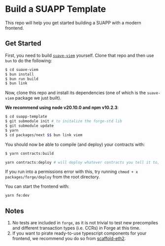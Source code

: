 # Build a SUAPP Template

This repo will help you get started building a SUAPP with a modern frontend.

## Get Started

First, you need to build [`suave-viem`](https://github.com/flashbots/suave-viem) yourself. Clone that repo and then use `bun` to do the following:

```bash
$ cd suave-viem
$ bun install
$ bun run build
$ bun link
```

Now, clone this repo and install its dependencies (one of which is the `suave-viem` package we just built).

**We recommend using node v20.10.0 and npm v10.2.3**:

```bash
$ cd suapp-template
$ git submodule init # to initalize the forge-std lib
$ git submodule update
$ yarn
$ cd packages/next $$ bun link viem
```

You should now be able to compile (and deploy) your contracts with:

```bash
$ yarn contracts:build 
```

```bash
yarn contracts:deploy # will deploy whatever contracts you tell it to, if you have SUAVE running locally
```

If you run into a permissions error with this, try running `chmod + x packages/forge/deploy` from the root directory.

You can start the frontend with:

```bash
yarn fe:dev
```

## Notes

1. No tests are included in `forge`, as it is not trivial to test new precompiles and different transaction types (i.e. CCRs) in Forge at this time.
2. If you want to pirate ready-to-use typescript components for your frontend, we recommend you do so from [scaffold-eth2](https://github.com/scaffold-eth/scaffold-eth-2).